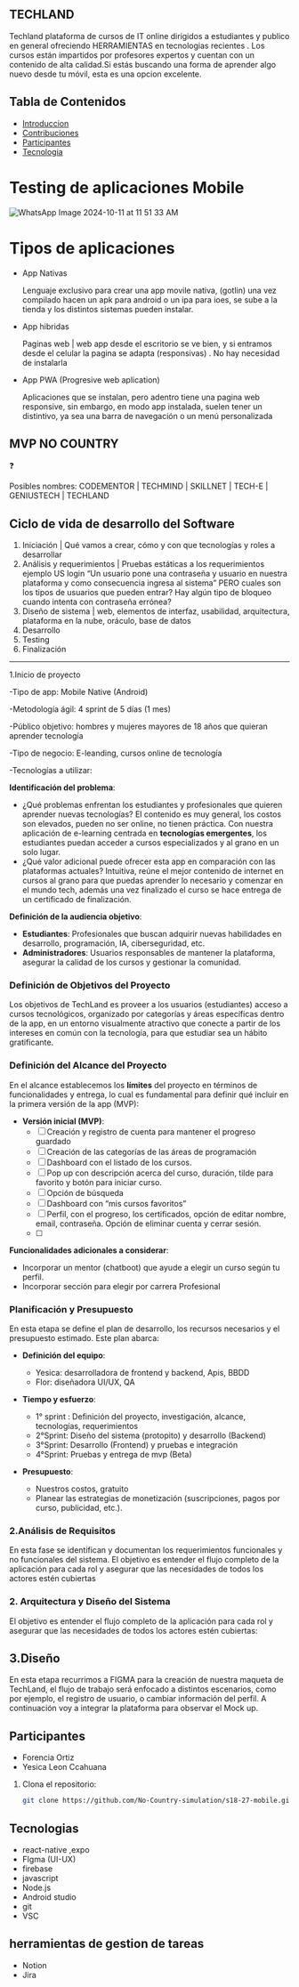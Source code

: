 ## TECHLAND


Techland plataforma de cursos de IT online dirigidos a estudiantes y publico en general ofreciendo  HERRAMIENTAS   en tecnologias recientes  . Los cursos están impartidos por profesores expertos y cuentan con un contenido de alta calidad.Si estás buscando una forma de aprender algo nuevo desde tu móvil, esta es una opcion excelente.

## Tabla de Contenidos


- [Introduccion](#Introduccion)
- [Contribuciones](#contribuciones)
- [Participantes](#Participantes)
- [Tecnologia](#Tecnologias)




# Testing de aplicaciones Mobile

![WhatsApp Image 2024-10-11 at 11 51 33 AM](https://github.com/user-attachments/assets/6845d29b-d6cb-4408-8f7b-4a3754ef727e)

# Tipos de aplicaciones

- App Nativas
    
    Lenguaje exclusivo para crear una app movile nativa, (gotlin) una vez compilado hacen un apk para android o un ipa para ioes, se sube a la tienda y los distintos sistemas pueden instalar. 
    
- App hibridas
    
    Paginas web | web app desde el escritorio se ve bien, y si entramos desde el celular la pagina se adapta (responsivas) . No hay necesidad de instalarla 
    
- App PWA (Progresive web aplication)
    
    Aplicaciones que se instalan, pero adentro tiene una pagina web responsive, sin embargo, en modo app instalada, suelen tener un distintivo, ya sea una barra de navegación o un menú personalizada
    

## MVP NO COUNTRY

<aside>
❓

Posibles nombres: CODEMENTOR | TECHMIND | SKILLNET | TECH-E | GENIUSTECH | TECHLAND

</aside>



## Ciclo de vida de desarrollo del Software

1. Iniciación | Qué vamos a crear, cómo y con que tecnologías y roles a desarrollar 
2. Análisis y requerimientos | Pruebas estáticas a los requerimientos ejemplo US login “Un usuario pone una contraseña y usuario en nuestra plataforma y como consecuencia ingresa al sistema” PERO cuales son los tipos de usuarios que pueden entrar? Hay algún tipo de bloqueo cuando intenta con contraseña errónea?  
3. Diseño de sistema | web, elementos de interfaz, usabilidad, arquitectura, plataforma en la nube, oráculo, base de datos   
4. Desarrollo
5. Testing 
6. Finalización  

---

1.Inicio de proyecto 

-Tipo de app: Mobile Native (Android)

-Metodología ágil: 4 sprint de 5 días (1 mes)

-Público objetivo: hombres y mujeres mayores de 18 años que quieran aprender tecnología

-Tipo de negocio: E-leanding, cursos online de tecnología

-Tecnologías a utilizar: 

**Identificación del problema**:

- ¿Qué problemas enfrentan los estudiantes y profesionales que quieren aprender nuevas tecnologías? El contenido es muy general, los costos son elevados, pueden no ser online, no tienen práctica.
Con nuestra aplicación de e-learning centrada en **tecnologías emergentes**, los estudiantes puedan acceder a cursos especializados y al grano en un solo lugar.
- ¿Qué valor adicional puede ofrecer esta app en comparación con las plataformas actuales? Intuitiva, reúne el mejor contenido de internet en cursos al grano para que puedas aprender lo necesario y comenzar en el mundo tech, además una vez finalizado el curso se hace entrega de un certificado de finalización.

**Definición de la audiencia objetivo**:

- **Estudiantes**: Profesionales que buscan adquirir nuevas habilidades en desarrollo, programación, IA, ciberseguridad, etc.
- **Administradores**: Usuarios responsables de mantener la plataforma, asegurar la calidad de los cursos y gestionar la comunidad.

### **Definición de Objetivos del Proyecto**

Los objetivos de TechLand es proveer a los usuarios (estudiantes) acceso a cursos tecnológicos, organizado por categorías y áreas específicas dentro de la app, en un entorno visualmente atractivo que conecte a partir de los intereses en común con la tecnología, para que estudiar sea un hábito gratificante. 

### **Definición del Alcance del Proyecto**

En el alcance establecemos los **límites** del proyecto en términos de funcionalidades y entrega, lo cual es fundamental para definir qué incluir en la primera versión de la app (MVP):

- **Versión inicial (MVP)**:
    - [ ]  Creación y registro de cuenta para mantener el progreso guardado
    - [ ]  Creación de las categorías de las áreas de programación
    - [ ]  Dashboard con el listado de los cursos.
    - [ ]  Pop up con descripción acerca del curso, duración, tilde para favorito y botón para iniciar curso.
    - [ ]  Opción de búsqueda
    - [ ]  Dashboard con “mis cursos favoritos”
    - [ ]  Perfil, con el progreso, los certificados, opción de editar nombre, email, contraseña. Opción de eliminar cuenta y cerrar sesión.
    - [ ]  

**Funcionalidades adicionales a considerar**:

- Incorporar un mentor (chatboot) que ayude a elegir un curso según tu perfil.
- Incorporar sección para elegir por carrera Profesional

### **Planificación y Presupuesto**

En esta etapa se define el plan de desarrollo, los recursos necesarios y el presupuesto estimado. Este plan abarca:

- **Definición del equipo**:
    - Yesica:  desarrolladora de frontend y backend, Apis, BBDD
    - Flor: diseñadora UI/UX, QA

- **Tiempo y esfuerzo**:
    - 1° sprint : Definición del proyecto, investigación, alcance, tecnologías, requerimientos
    - 2°Sprint: Diseño del sistema (protopito)  y desarrollo (Backend)
    - 3°Sprint: Desarrollo (Frontend) y pruebas e integración
    - 4°Sprint: Pruebas y entrega de mvp (Beta)
- **Presupuesto**:
    - Nuestros costos, gratuito
    - Planear las estrategias de monetización (suscripciones, pagos por curso, publicidad, etc.).

### **2.Análisis de Requisitos**

En esta fase se identifican y documentan los requerimientos funcionales y no funcionales del sistema. El objetivo es entender el flujo completo de la aplicación para cada rol y asegurar que las necesidades de todos los actores estén cubiertas

### 2. **Arquitectura y Diseño del Sistema**

El objetivo es entender el flujo completo de la aplicación para cada rol y asegurar que las necesidades de todos los actores estén cubiertas:

## 3.Diseño

En esta etapa recurrimos a FIGMA para la creación de nuestra maqueta de TechLand, el flujo de trabajo será enfocado a distintos escenarios, como por ejemplo, el registro de usuario, o cambiar información del perfil. A continuación voy a integrar la plataforma para observar el Mock up. 


## Participantes

- Forencia Ortiz
- Yesica Leon Ccahuana 

1. Clona el repositorio:
   ```bash
   git clone https://github.com/No-Country-simulation/s18-27-mobile.git
   
## Tecnologias 

 - react-native ,expo
 - FIgma (UI-UX)
 - firebase
 - javascript
 - Node.js
 - Android studio
 - git
 - VSC
## herramientas de gestion de tareas
- Notion
- Jira

